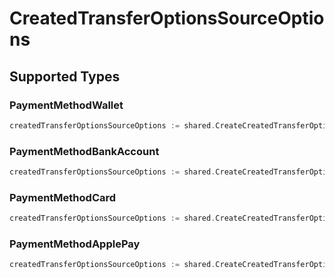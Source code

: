 # CreatedTransferOptionsSourceOptions


## Supported Types

### PaymentMethodWallet

```go
createdTransferOptionsSourceOptions := shared.CreateCreatedTransferOptionsSourceOptionsPaymentMethodWallet(shared.PaymentMethodWallet{/* values here */})
```

### PaymentMethodBankAccount

```go
createdTransferOptionsSourceOptions := shared.CreateCreatedTransferOptionsSourceOptionsPaymentMethodBankAccount(shared.PaymentMethodBankAccount{/* values here */})
```

### PaymentMethodCard

```go
createdTransferOptionsSourceOptions := shared.CreateCreatedTransferOptionsSourceOptionsPaymentMethodCard(shared.PaymentMethodCard{/* values here */})
```

### PaymentMethodApplePay

```go
createdTransferOptionsSourceOptions := shared.CreateCreatedTransferOptionsSourceOptionsPaymentMethodApplePay(shared.PaymentMethodApplePay{/* values here */})
```

